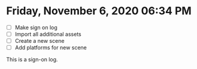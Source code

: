 # Friday, November  6, 2020 06:34 PM
- [ ] Make sign on log
- [ ] Import all additional assets
- [ ] Create a new scene
- [ ] Add platforms for new scene

This is a sign-on log.
